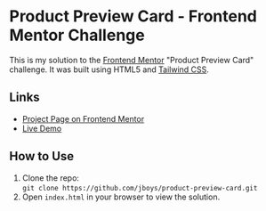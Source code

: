 # Product Preview Card - Frontend Mentor Challenge

This is my solution to the [Frontend Mentor](https://www.frontendmentor.io) "Product Preview Card" challenge. It was built using HTML5 and [Tailwind CSS](https://tailwindcss.com).

## Links

- [Project Page on Frontend Mentor](https://www.frontendmentor.io/challenges/product-preview-card-component-GO7UmttRfa)
- [Live Demo](https://jboys.github.io/product-preview-card/)

## How to Use

1. Clone the repo:  
   `git clone https://github.com/jboys/product-preview-card.git`
2. Open `index.html` in your browser to view the solution.

